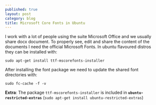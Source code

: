 ```yaml
---
published: true
layout: post
category: blog
title: Microsoft Core Fonts in Ubuntu
---
```


I work with a lot of people using the suite Microsoft Office and we usually share docx document. To properly see, edit and share the content of the documents I need the official Microsoft Fonts. In ubuntu flavoured distros they can be installed with:

    sudo apt-get install ttf-mscorefonts-installer

After installing the font package we need to update the shared font directories with:

    sudo fc-cache -f -v

__Extra__: The package `ttf-mscorefonts-installer` is included in __`ubuntu-restricted-extras`__ (`sudo apt-get install ubuntu-restricted-extras`)
